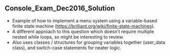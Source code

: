 ## Console_Exam_Dec2016_Solution
* Example of how to implement a menu system using a variable-based finite state machine (https://brilliant.org/wiki/finite-state-machines).
* A different approach to this question which doesn't require multiple nested while loops, so might be interesting to review.
* Also uses classes / structures for grouping variables together (user_data class), and switch-case statements for neater logic.

